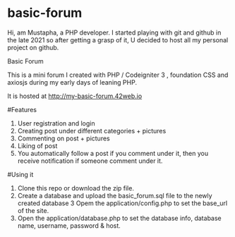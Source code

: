 # basic-forum

Hi, am Mustapha, a PHP developer. I started playing with git and github in the late 2021 so after getting a grasp of it, U decided to host all my personal project on github.

Basic Forum

This is a mini forum I created with PHP / Codeigniter 3 , foundation CSS and axiosjs during my early days of leaning PHP.

It is hosted at http://my-basic-forum.42web.io

#Features
1. User registration and login
2. Creating  post under different categories + pictures
3. Commenting on post + pictures
4. Liking of post
5. You automatically follow a post if you comment under it, then you receive notification if someone comment under it.


#Using it
1. Clone this repo or download the zip file.
2. Create a database and upload the basic_forum.sql file to the newly created database
3  Opem the application/config.php to set the base_url of the site.
4. Open the application/database.php to set the database info, database name, username, password & host.
